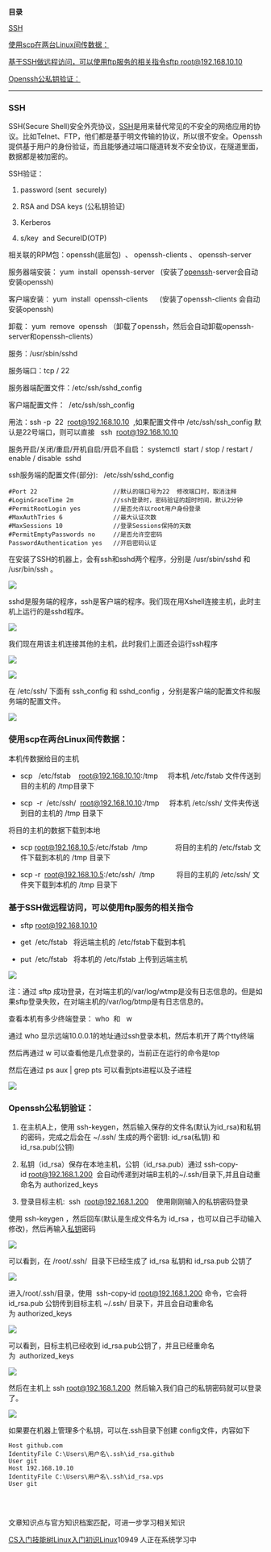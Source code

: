 **目录**

[SSH](#t0)

[使用scp在两台Linux间传数据：](#t1)  

[基于SSH做远程访问，可以使用ftp服务的相关指令sftp root@192.168.10.10](#t2)

[Openssh公私钥验证：](#t3)

* * *

### SSH

SSH(Secure Shell)安全外壳协议，[SSH](https://so.csdn.net/so/search?q=SSH&spm=1001.2101.3001.7020)是用来替代常见的不安全的网络应用的协议。比如Telnet、FTP，他们都是基于明文传输的协议，所以很不安全。Openssh 提供基于用户的身份验证，而且能够通过端口隧道转发不安全协议，在隧道里面，数据都是被加密的。  
SSH验证：

1.  password (sent  securely)
2.  RSA and DSA keys (公私钥验证)
3.  Kerberos
4.  s/key  and SecureID(OTP)

相关联的RPM包：openssh(底层包)  、 openssh-clients 、 openssh-server  
服务器端安装： yum  install  openssh-server   (安装了[openssh](https://so.csdn.net/so/search?q=openssh&spm=1001.2101.3001.7020)\-server会自动安装openssh)    
客户端安装： yum  install  openssh-clients      (安装了openssh-clients 会自动安装openssh)   
卸载： yum  remove  openssh （卸载了openssh，然后会自动卸载openssh-server和openssh-clients）  
服务：/usr/sbin/sshd  
服务端口：tcp / 22  
服务器端配置文件：/etc/ssh/sshd\_config  
客户端配置文件：  /etc/ssh/ssh\_config   
用法：ssh -p  22  root@192.168.10.10  ,如果配置文件中 /etc/ssh/ssh\_config 默认是22号端口，则可以直接   ssh  root@192.168.10.10  
服务开启/关闭/重启/开机自启/开启不自启： systemctl  start / stop / restart / enable / disable  sshd

ssh服务端的配置文件(部分):   /etc/ssh/sshd\_config

```
#Port 22                     //默认的端口号为22  修改端口时，取消注释      
#LoginGraceTime 2m           //ssh登录时，密码验证的超时时间，默认2分钟      
#PermitRootLogin yes         //是否允许以root用户身份登录      
#MaxAuthTries 6              //最大认证次数      
#MaxSessions 10              //登录Sessions保持的天数      
#PermitEmptyPasswords no     //是否允许空密码      
PasswordAuthentication yes   //开启密码认证
```


在安装了SSH的机器上，会有ssh和sshd两个程序，分别是 /usr/sbin/sshd 和 /usr/bin/ssh 。

![](https://img-blog.csdnimg.cn/20190714131129262.png)

sshd是服务端的程序，ssh是客户端的程序。我们现在用Xshell连接主机，此时主机上运行的是sshd程序。

![](https://img-blog.csdnimg.cn/2019071413141419.png)

我们现在用该主机连接其他的主机，此时我们上面还会运行ssh程序

![](https://img-blog.csdnimg.cn/20190714131949915.png?x-oss-process=image/watermark,type_ZmFuZ3poZW5naGVpdGk,shadow_10,text_aHR0cHM6Ly9ibG9nLmNzZG4ubmV0L3FxXzM2MTE5MTky,size_16,color_FFFFFF,t_70)

![](https://img-blog.csdnimg.cn/20190714131912210.png)

在 /etc/ssh/ 下面有 ssh\_config 和 sshd\_config ，分别是客户端的配置文件和服务端的配置文件。

![](https://img-blog.csdnimg.cn/20190714132030348.png)

### **使用scp在两台Linux间传数据：**  

  
本机传数据给目的主机

*   scp   /etc/fstab    root@192.168.10.10:/tmp     将本机 /etc/fstab 文件传送到目的主机的 /tmp目录下
*   scp  -r  /etc/ssh/  root@192.168.10.10:/tmp     将本机 /etc/ssh/ 文件夹传送到目的主机的 /tmp 目录下

将目的主机的数据下载到本地

*   scp root@192.168.10.5:/etc/fstab  /tmp              将目的主机的 /etc/fstab 文件下载到本机的 /tmp 目录下
*   scp -r  root@192.168.10.5:/etc/ssh/  /tmp           将目的主机的 /etc/ssh/ 文件夹下载到本机的 /tmp 目录下

### **基于SSH做远程访问，可以使用ftp服务的相关指令**

*   sftp root@192.168.10.10
*   get  /etc/fstab   将远端主机的 /etc/fstab下载到本机
*   put  /etc/fstab   将本机的 /etc/fstab 上传到远端主机

![](https://img-blog.csdnimg.cn/20190725164612145.png?x-oss-process=image/watermark,type_ZmFuZ3poZW5naGVpdGk,shadow_10,text_aHR0cHM6Ly9ibG9nLmNzZG4ubmV0L3FxXzM2MTE5MTky,size_16,color_FFFFFF,t_70)

注：通过 sftp 成功登录，在对端主机的/var/log/wtmp是没有日志信息的。但是如果sftp登录失败，在对端主机的/var/log/btmp是有日志信息的。

​​​​查看本机有多少终端登录： who  和   w  
通过 who 显示远端10.0.0.1的地址通过ssh登录本机，然后本机开了两个tty终端  
然后再通过 w 可以查看他是几点登录的，当前正在运行的命令是top  
然后在通过 ps aux | grep pts 可以看到pts进程以及子进程

![](https://img-blog.csdn.net/20180915101338979?watermark/2/text/aHR0cHM6Ly9ibG9nLmNzZG4ubmV0L3FxXzM2MTE5MTky/font/5a6L5L2T/fontsize/400/fill/I0JBQkFCMA==/dissolve/70)

### **Openssh公私钥验证：**

1.  在主机A上，使用 ssh-keygen，然后输入保存的文件名(默认为id\_rsa)和私钥的密码，完成之后会在 ~/.ssh/ 生成的两个密钥: id\_rsa(私钥) 和 id\_rsa.pub(公钥)
2.  私钥（id\_rsa）保存在本地主机，公钥（id\_rsa.pub）通过 ssh-copy-id root@192.168.1.200  会自动传递到对端B主机的~/.ssh/目录下,并且自动重命名为 authorized\_keys
3.  登录目标主机:  ssh  root@192.168.1.200    使用刚刚输入的私钥密码登录

使用 ssh-keygen ，然后回车(默认是生成文件名为 id\_rsa ，也可以自己手动输入修改)，然后再输入[私钥](https://so.csdn.net/so/search?q=%E7%A7%81%E9%92%A5&spm=1001.2101.3001.7020)密码

![](https://img-blog.csdn.net/20180915104536831?watermark/2/text/aHR0cHM6Ly9ibG9nLmNzZG4ubmV0L3FxXzM2MTE5MTky/font/5a6L5L2T/fontsize/400/fill/I0JBQkFCMA==/dissolve/70)

可以看到，在 /root/.ssh/  目录下已经生成了 id\_rsa 私钥和 id\_rsa.pub 公钥了

![](https://img-blog.csdn.net/20180915104653711?watermark/2/text/aHR0cHM6Ly9ibG9nLmNzZG4ubmV0L3FxXzM2MTE5MTky/font/5a6L5L2T/fontsize/400/fill/I0JBQkFCMA==/dissolve/70)

进入/root/.ssh/目录，使用  ssh-copy-id root@192.168.1.200 命令，它会将 id\_rsa.pub 公钥传到目标主机 ~/.ssh/ 目录下，并且会自动重命名为 authorized\_keys

![](https://img-blog.csdn.net/20180915105004352?watermark/2/text/aHR0cHM6Ly9ibG9nLmNzZG4ubmV0L3FxXzM2MTE5MTky/font/5a6L5L2T/fontsize/400/fill/I0JBQkFCMA==/dissolve/70)

可以看到，目标主机已经收到 id\_rsa.pub公钥了，并且已经重命名为  authorized\_keys

![](https://img-blog.csdn.net/20180915105103995?watermark/2/text/aHR0cHM6Ly9ibG9nLmNzZG4ubmV0L3FxXzM2MTE5MTky/font/5a6L5L2T/fontsize/400/fill/I0JBQkFCMA==/dissolve/70)

然后在主机上 ssh root@192.168.1.200  然后输入我们自己的私钥密码就可以登录了。

![](https://img-blog.csdn.net/20180915111250401?watermark/2/text/aHR0cHM6Ly9ibG9nLmNzZG4ubmV0L3FxXzM2MTE5MTky/font/5a6L5L2T/fontsize/400/fill/I0JBQkFCMA==/dissolve/70)

如果要在机器上管理多个私钥，可以在.ssh目录下创建 config文件，内容如下

```
Host github.com      
IdentityFile C:\Users\用户名\.ssh\id_rsa.github      
User git       
Host 192.168.10.10      
IdentityFile C:\Users\用户名\.ssh\id_rsa.vps      
User git
```


###  

文章知识点与官方知识档案匹配，可进一步学习相关知识

[CS入门技能树](https://edu.csdn.net/skill/gml/gml-1c31834f07b04bcc9c5dff5baaa6680c)[Linux入门](https://edu.csdn.net/skill/gml/gml-1c31834f07b04bcc9c5dff5baaa6680c)[初识Linux](https://edu.csdn.net/skill/gml/gml-1c31834f07b04bcc9c5dff5baaa6680c)10949 人正在系统学习中